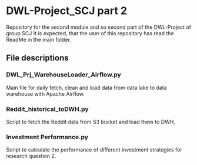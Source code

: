 # DWL-Project_SCJ part 2
Repository for the second module and so second part of the DWL-Project of group SCJ
It is expected, that the user of this repository has read the ReadMe in the main folder.

## File descriptions
### DWL_Prj_WarehouseLoader_Airflow.py
Main file for daily fetch, clean and load data from data lake to data warehouse with Apache Airflow.

### Reddit_historical_toDWH.py
Script to fetch the Reddit data from S3 bucket and load them to DWH.

### Investment Performance.py
Script to calculate the performance of different investment strategies for research question 2.
